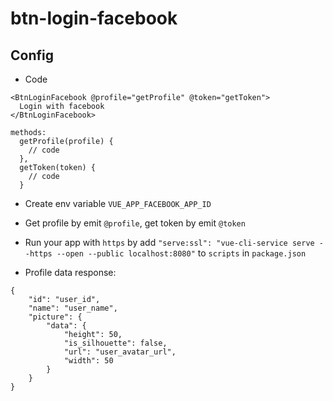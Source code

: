 # btn-login-facebook

## Config

- Code

```
<BtnLoginFacebook @profile="getProfile" @token="getToken">
  Login with facebook
</BtnLoginFacebook>

methods:
  getProfile(profile) {
    // code
  },
  getToken(token) {
    // code
  }
```

- Create env variable `VUE_APP_FACEBOOK_APP_ID`

- Get profile by emit `@profile`, get token by emit `@token`

- Run your app with `https` by add `"serve:ssl": "vue-cli-service serve --https --open --public localhost:8080"` to `scripts` in `package.json`

- Profile data response:

```
{
    "id": "user_id",
    "name": "user_name",
    "picture": {
        "data": {
            "height": 50,
            "is_silhouette": false,
            "url": "user_avatar_url",
            "width": 50
        }
    }
}
```
